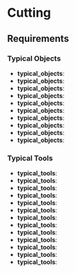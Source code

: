 # Cutting

## Requirements
### Typical Objects
- **typical_objects**: 
- **typical_objects**: 
- **typical_objects**: 
- **typical_objects**: 
- **typical_objects**: 
- **typical_objects**: 
- **typical_objects**: 
- **typical_objects**: 
- **typical_objects**: 
- **typical_objects**: 
### Typical Tools
- **typical_tools**: 
- **typical_tools**: 
- **typical_tools**: 
- **typical_tools**: 
- **typical_tools**: 
- **typical_tools**: 
- **typical_tools**: 
- **typical_tools**: 
- **typical_tools**: 
- **typical_tools**: 
- **typical_tools**: 
- **typical_tools**: 
- **typical_tools**: 
